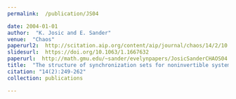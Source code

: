 ```yaml
---
permalink:  /publication/JS04

date: 2004-01-01
author:  "K. Josic and E. Sander"
venue:  "Chaos"
paperurl2:  http://scitation.aip.org/content/aip/journal/chaos/14/2/10.1063/1.1667632
slidesurl:  https://doi.org/10.1063/1.1667632
paperurl:  http://math.gmu.edu/~sander/evelynpapers/JosicSanderCHAOS04.pdf
title:  "The structure of synchronization sets for noninvertible systems"
citation: "14(2):249-262"
collection: publications

---
```

